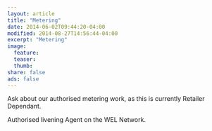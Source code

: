 ```yaml
---
layout: article
title: "Metering"
date: 2014-06-02T09:44:20-04:00
modified: 2014-08-27T14:56:44-04:00
excerpt: "Metering"
image:
  feature:
  teaser:
  thumb:
share: false
ads: false
---
```



Ask about our authorised metering work, as this is currently Retailer Dependant.

Authorised livening Agent on the WEL Network.
